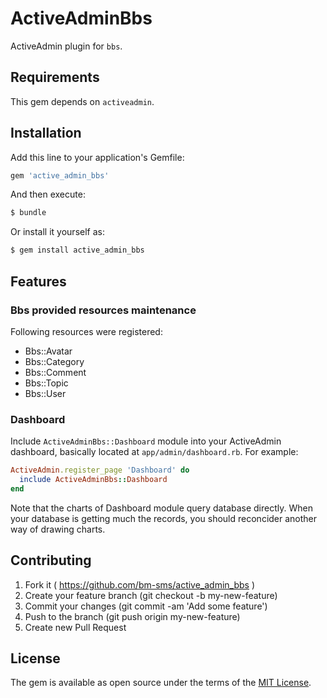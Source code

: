 # ActiveAdminBbs
ActiveAdmin plugin for `bbs`.

## Requirements
This gem depends on `activeadmin`.

## Installation
Add this line to your application's Gemfile:
```ruby
gem 'active_admin_bbs'
```

And then execute:
```bash
$ bundle
```

Or install it yourself as:
```bash
$ gem install active_admin_bbs
```

## Features
### Bbs provided resources maintenance
Following resources were registered:
- Bbs::Avatar
- Bbs::Category
- Bbs::Comment
- Bbs::Topic
- Bbs::User

### Dashboard
Include `ActiveAdminBbs::Dashboard` module into your ActiveAdmin
dashboard, basically located at `app/admin/dashboard.rb`. For example:

```ruby
ActiveAdmin.register_page 'Dashboard' do
  include ActiveAdminBbs::Dashboard
end
```

Note that the charts of Dashboard module query database directly.
When your database is getting much the records, you should reconcider another way of drawing charts.

## Contributing
1. Fork it ( https://github.com/bm-sms/active_admin_bbs )
2. Create your feature branch (git checkout -b my-new-feature)
3. Commit your changes (git commit -am 'Add some feature')
4. Push to the branch (git push origin my-new-feature)
5. Create new Pull Request

## License
The gem is available as open source under the terms of the [MIT License](http://opensource.org/licenses/MIT).
